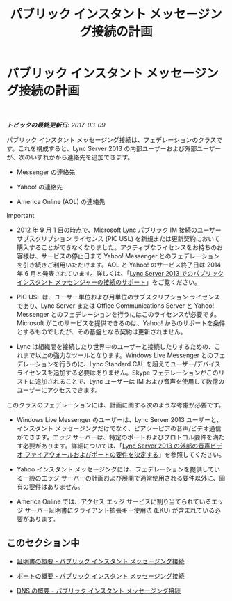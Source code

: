 ﻿---
title: パブリック インスタント メッセージング接続の計画
TOCTitle: パブリック インスタント メッセージング接続の計画
ms:assetid: e75e8884-05c7-414a-8014-bc9aa8126fb7
ms:mtpsurl: https://technet.microsoft.com/ja-jp/library/JJ205349(v=OCS.15)
ms:contentKeyID: 48273896
ms.date: 03/09/2017
mtps_version: v=OCS.15
ms.translationtype: HT
---

# パブリック インスタント メッセージング接続の計画

 

_**トピックの最終更新日:** 2017-03-09_

パブリック インスタント メッセージング接続は、フェデレーションのクラスです。これを構成すると、Lync Server 2013 の内部ユーザーおよび外部ユーザーが、次のいずれかから連絡先を追加できます。

  - Messenger の連絡先

  - Yahoo\! の連絡先

  - America Online (AOL) の連絡先


> [!IMPORTANT]
> <UL>
> <LI>
> <P>2012 年 9 月 1 日の時点で、Microsoft Lync パブリック IM 接続のユーザー サブスクリプション ライセンス (PIC USL) を新規または更新契約において購入することができなくなりました。アクティブなライセンスをお持ちのお客様は、サービスの停止日まで Yahoo! Messenger とのフェデレーションを引き続きご利用いただけます。AOL と Yahoo! のサービス終了日は 2014 年 6 月と発表されています。詳しくは、「<A href="lync-server-2013-support-for-public-instant-messenger-connectivity.md">Lync Server 2013 でのパブリック インスタント メッセンジャーの接続のサポート</A>」をご覧ください。</P>
> <LI>
> <P>PIC USL は、ユーザー単位および月単位のサブスクリプション ライセンスであり、Lync Server または Office Communications Server と Yahoo! Messenger とのフェデレーションを行うにはこのライセンスが必要です。Microsoft がこのサービスを提供できるのは、Yahoo! からのサポートを条件とするものでしたが、その基盤となる契約は更新されません。</P>
> <LI>
> <P>Lync は組織間を接続したり世界中のユーザーと接続したりするための、これまで以上の強力なツールとなります。Windows Live Messenger とのフェデレーションを行うのに、Lync Standard CAL を超えてユーザー/デバイス ライセンスを追加する必要はありません。Skype フェデレーションがこのリストに追加されることで、Lync ユーザーは IM および音声を使用して数億のユーザーにアクセスできます。</P></LI></UL>



このクラスのフェデレーションには、計画に関する次のような考慮が必要です。

  - Windows Live Messenger のユーザーは、Lync Server 2013 ユーザーと、インスタント メッセージングだけでなく、ピアツーピアの音声/ビデオ通信ができます。エッジ サーバーは、特定のポートおよびプロトコル要件を満たす必要があります。詳細については、「[Lync Server 2013 の外部の音声ビデオ ファイアウォールおよびポートの要件を決定する](lync-server-2013-determine-external-a-v-firewall-and-port-requirements.md)」を参照してください。

  - Yahoo インスタント メッセージングには、フェデレーションを提供している一般のエッジ サーバーの計画および展開で通常使用される要件以外に、固有の要件はありません。

  - America Online では、アクセス エッジ サービスに割り当てられているエッジ サーバー証明書にクライアント拡張キー使用法 (EKU) が含まれている必要があります。

## このセクション中

  - [証明書の概要 - パブリック インスタント メッセージング接続](lync-server-2013-certificate-summary-public-instant-messaging-connectivity.md)

  - [ポートの概要 - パブリック インスタント メッセージング接続](lync-server-2013-port-summary-public-instant-messaging-connectivity.md)

  - [DNS の概要 - パブリック インスタント メッセージング接続](https://technet.microsoft.com/ja-jp/library/jj618375\(v=ocs.15\))

